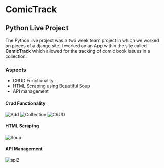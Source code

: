 # ComicTrack
## Python Live Project

The Python live project was a two week team project in which we worked on pieces of a django site. I worked on an App within the site called **ComicTrack** which allowed for the tracking of comic book issues in a collection.

### Aspects
* CRUD Functionality
* HTML Scraping using Beautiful Soup
* API management

#### Crud Functionality
![Add](https://github.com/WatchRinseRepeat/Portfolio/assets/129567713/03487458-fe1c-46b8-bc0e-c0c6b0053919)
![Collection](https://github.com/WatchRinseRepeat/Portfolio/assets/129567713/38e49e3b-e5ff-4f21-a09f-eda859e7855a)
![CRUD](https://github.com/WatchRinseRepeat/Portfolio/assets/129567713/8e9fb242-6883-4a85-853e-e8a737919ad3)

#### HTML Scraping
![Soup](https://github.com/WatchRinseRepeat/Portfolio/assets/129567713/8a382abc-f3f9-4ab2-822a-f0f53f035be3)

#### API Management
![api2](https://github.com/WatchRinseRepeat/Portfolio/assets/129567713/1a3ec7e0-6ab2-43f6-a086-b5a9523db274)
